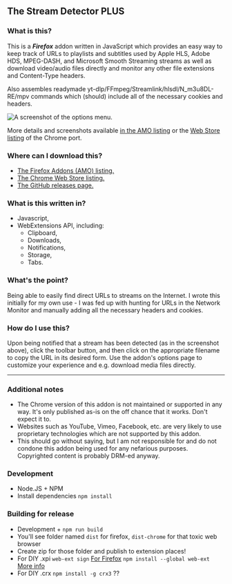 ## The Stream Detector PLUS

### What is this?

This is a ***Firefox*** addon written in JavaScript which provides an easy way to keep track of URLs to playlists and subtitles used by Apple HLS, Adobe HDS, MPEG-DASH, and Microsoft Smooth Streaming streams as well as download video/audio files directly and monitor any other file extensions and Content-Type headers.

Also assembles readymade yt-dlp/FFmpeg/Streamlink/hlsdl/N_m3u8DL-RE/mpv commands which (should) include all of the necessary cookies and headers.

![A screenshot of the options menu.](https://addons.mozilla.org/user-media/previews/full/274/274526.png)

More details and screenshots available [in the AMO listing](https://addons.mozilla.org/en-US/firefox/addon/hls-stream-detector/) or the [Web Store listing](https://chrome.google.com/webstore/detail/the-stream-detector/iakkmkmhhckcmoiibcfjnooibphlobak) of the Chrome port.

### Where can I download this?

- [The Firefox Addons (AMO) listing.](https://addons.mozilla.org/en-US/firefox/addon/the-stream-detector-plus/)
- [The Chrome Web Store listing.](https://chrome.google.com/webstore/detail/jlckmaonnkacoebmnlehgkpjgomfileb)
- [The GitHub releases page.](https://github.com/dw5/stream-detector/releases)


### What is this written in?

- Javascript,
- WebExtensions API, including:
  - Clipboard,
  - Downloads,
  - Notifications,
  - Storage,
  - Tabs.

### What's the point?

Being able to easily find direct URLs to streams on the Internet. I wrote this initially for my own use - I was fed up with hunting for URLs in the Network Monitor and manually adding all the necessary headers and cookies.

### How do I use this?

Upon being notified that a stream has been detected (as in the screenshot above), click the toolbar button, and then click on the appropriate filename to copy the URL in its desired form. Use the addon's options page to customize your experience and e.g. download media files directly.

---

### Additional notes

- The Chrome version of this addon is not maintained or supported in any way. It's only published as-is on the off chance that it works. Don't expect it to.
- Websites such as YouTube, Vimeo, Facebook, etc. are very likely to use proprietary technologies which are not supported by this addon.
- This should go without saying, but I am not responsible for and do not condone this addon being used for any nefarious purposes. Copyrighted content is probably DRM-ed anyway.

### Development
- Node.JS + NPM
- Install dependencies `npm install`

### Building for release
- Development + `npm run build`
- You'll see folder named `dist` for firefox, `dist-chrome` for that toxic web browser
- Create zip for those folder and publish to extension places!
- For DIY .xpi `web-ext sign`  [For Firefox](https://github.com/mozilla/web-ext) `npm install --global web-ext` [More info](https://extensionworkshop.com/documentation/develop/getting-started-with-web-ext/#Signing_your_extension_for_distribution)
- For DIY .crx `npm install -g crx3` ??